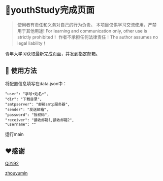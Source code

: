 # 🚀️youthStudy完成页面

> 使用者有责任和义务对自己的行为负责。
> 本项目仅供学习交流使用，严禁用于其他用途! For learning and communication only, other use is strictly prohibited！
> 作者不承担任何法律责任！The author assumes no legal liability！

青年大学习获取最新完成页面，并发到指定邮箱。

## 🎉️ 使用方法

将配置信息填写在data.json中：

```
"user": "学号+姓名+",
"dir": "下载目录",
"smtpserver": "邮箱smtp服务器",
"sender": "发送邮箱",
"password": "授权码",
"receiver": "接收邮箱1,接收邮箱2",
"username": ""
```

运行main

## ❤️感谢

[QiYi92](https://github.com/QiYi92/Youth_Learning_Reptile)

[zhouyumin](https://github.com/zhouyumin/qndxx)
